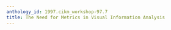 ```yaml
---
anthology_id: 1997.cikm_workshop-97.7
title: The Need for Metrics in Visual Information Analysis
---
```

